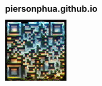 # piersonphua.github.io

<p float="center">
<img src="https://github.com/piersonphua/piersonphua.github.io/blob/main/images/photo_of_a_japanese_village_surrounded_by_nature__village__volumetric_lighting__photorealistic__insanely_detailed_and_intricate__fantasy__epic_cinematic_shot__mountains__8k_ultra_hd__myst_50857393.png" width=40% height=40%>
<center>
</p>
